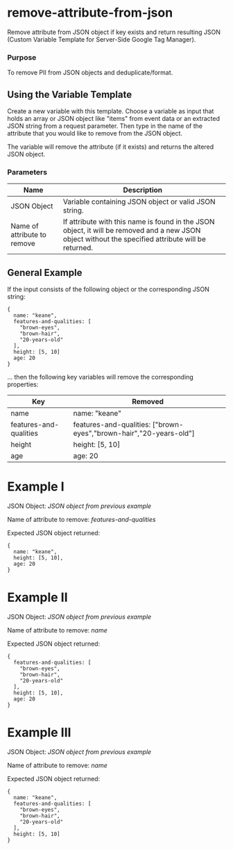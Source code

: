 # remove-attribute-from-json
Remove attribute from JSON object if key exists and return resulting JSON (Custom Variable Template for Server-Side Google Tag Manager).

### Purpose
To remove PII from JSON objects and deduplicate/format.

## Using the Variable Template
Create a new variable with this template. Choose a variable as input that holds an array or JSON object like "items" from event data or an extracted JSON string from a request parameter. Then type in the name of the attribute that you would like to remove from the JSON object. 

The variable will remove the attribute (if it exists) and returns the altered JSON object. 

### Parameters
Name | Description
------------ | -------------
JSON Object | Variable containing JSON object or valid JSON string.
Name of attribute to remove | If attribute with this name is found in the JSON object, it will be removed and a new JSON object without the specified attribute will be returned. 

## General Example
If the input consists of the following object or the corresponding JSON string:

```
{
  name: "keane",
  features-and-qualities: [
    "brown-eyes",
    "brown-hair",
    "20-years-old"
  ],
  height: [5, 10]
  age: 20
}
```
... then the following key variables will remove the corresponding properties:

Key | Removed 
------------ | -------------
name | name: "keane"
features-and-qualities | features-and-qualities: ["brown-eyes","brown-hair","20-years-old"]
height | height: [5, 10]
age | age: 20

# Example I
JSON Object: *JSON object from previous example*

Name of attribute to remove: *features-and-qualities*

Expected JSON object returned:
```
{
  name: "keane",
  height: [5, 10],
  age: 20
}
```

# Example II
JSON Object: *JSON object from previous example*

Name of attribute to remove: *name*

Expected JSON object returned:
```
{
  features-and-qualities: [
    "brown-eyes",
    "brown-hair",
    "20-years-old"
  ],
  height: [5, 10],
  age: 20
}
```

# Example III
JSON Object: *JSON object from previous example*

Name of attribute to remove: *name*

Expected JSON object returned:
```
{
  name: "keane",
  features-and-qualities: [
    "brown-eyes",
    "brown-hair",
    "20-years-old"
  ],
  height: [5, 10]
}
```
